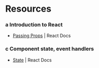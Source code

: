 # Resources
### a Introduction to React
- [Passing Props](https://react.dev/learn/passing-props-to-a-component) | React Docs

### c Component state, event handlers
- [State](https://react.dev/learn/state-a-components-memory) | React Docs
